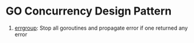 # GO Concurrency Design Pattern

1. [errgroup](./errgroup/README.md): Stop all goroutines and propagate error if one returned any error
